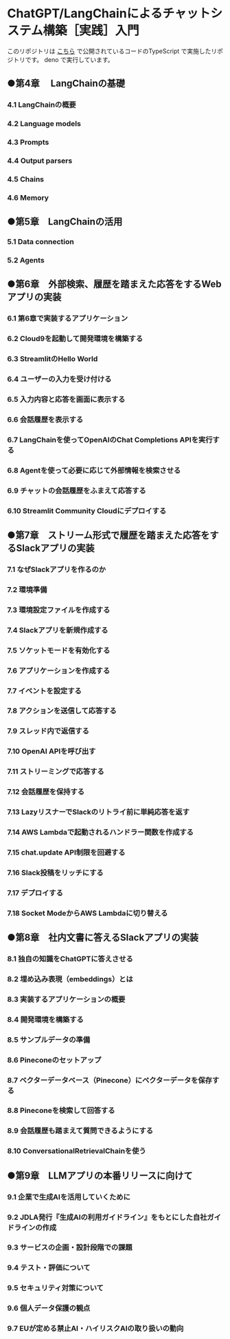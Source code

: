 # ChatGPT/LangChainによるチャットシステム構築［実践］入門

このリポジトリは [こちら](https://github.com/yoshidashingo/langchain-book)
で公開されているコードのTypeScript で実施したリポジトリです。 deno
で実行しています。

## ●第4章 　LangChainの基礎

### 4.1 LangChainの概要

### 4.2 Language models

### 4.3 Prompts

### 4.4 Output parsers

### 4.5 Chains

### 4.6 Memory

## ●第5章　LangChainの活用

### 5.1 Data connection

### 5.2 Agents

## ●第6章　外部検索、履歴を踏まえた応答をするWebアプリの実装

### 6.1 第6章で実装するアプリケーション

### 6.2 Cloud9を起動して開発環境を構築する

### 6.3 StreamlitのHello World

### 6.4 ユーザーの入力を受け付ける

### 6.5 入力内容と応答を画面に表示する

### 6.6 会話履歴を表示する

### 6.7 LangChainを使ってOpenAIのChat Completions APIを実行する

### 6.8 Agentを使って必要に応じて外部情報を検索させる

### 6.9 チャットの会話履歴をふまえて応答する

### 6.10 Streamlit Community Cloudにデプロイする

## ●第7章　ストリーム形式で履歴を踏まえた応答をするSlackアプリの実装

### 7.1 なぜSlackアプリを作るのか

### 7.2 環境準備

### 7.3 環境設定ファイルを作成する

### 7.4 Slackアプリを新規作成する

### 7.5 ソケットモードを有効化する

### 7.6 アプリケーションを作成する

### 7.7 イベントを設定する

### 7.8 アクションを送信して応答する

### 7.9 スレッド内で返信する

### 7.10 OpenAI APIを呼び出す

### 7.11 ストリーミングで応答する

### 7.12 会話履歴を保持する

### 7.13 LazyリスナーでSlackのリトライ前に単純応答を返す

### 7.14 AWS Lambdaで起動されるハンドラー関数を作成する

### 7.15 chat.update API制限を回避する

### 7.16 Slack投稿をリッチにする

### 7.17 デプロイする

### 7.18 Socket ModeからAWS Lambdaに切り替える

## ●第8章　社内文書に答えるSlackアプリの実装

### 8.1 独自の知識をChatGPTに答えさせる

### 8.2 埋め込み表現（embeddings）とは

### 8.3 実装するアプリケーションの概要

### 8.4 開発環境を構築する

### 8.5 サンプルデータの準備

### 8.6 Pineconeのセットアップ

### 8.7 ベクターデータベース（Pinecone）にベクターデータを保存する

### 8.8 Pineconeを検索して回答する

### 8.9 会話履歴も踏まえて質問できるようにする

### 8.10 ConversationalRetrievalChainを使う

## ●第9章　LLMアプリの本番リリースに向けて

### 9.1 企業で生成AIを活用していくために

### 9.2 JDLA発行『生成AIの利用ガイドライン』をもとにした自社ガイドラインの作成

### 9.3 サービスの企画・設計段階での課題

### 9.4 テスト・評価について

### 9.5 セキュリティ対策について

### 9.6 個人データ保護の観点

### 9.7 EUが定める禁止AI・ハイリスクAIの取り扱いの動向
